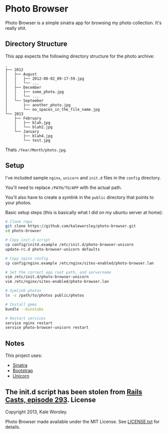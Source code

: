 Photo Browser
=============

Photo Browser is a simple sinatra app for browsing my photo collection. It's really shit.

Directory Structure
-------------------

This app expects the following directory structure for the photo archive:

    .
    ├── 2012
    │   ├── August
    │   │   ├── 2012-08-02_09-17-59.jpg
    │   │   └── ...
    │   ├── December
    │   │   ├── some_photo.jpg
    │   │   └── ...
    │   └── September
    │       ├── another_photo.jpg
    │       └── no_spaces_in_the_file_name.jpg
    └── 2013
        ├── February
        │   ├── blah.jpg
        │   └── blah2.jpg
        └── January
            ├── blah4.jpg
            └── test.jpg


Thats `/Year/Month/photo.jpg`.

Setup
-----

I've included sample `nginx`, `unicorn` and `init.d` files in the `config` directory.

You'll need to replace `/PATH/TO/APP` with the actual path.

You'll also have to create a symlink in the `public` directory that points to your photos.

Basic setup steps (this is basically what I did on my ubuntu server at home):

```bash
# Clone repo
git clone https://github.com/kaleworsley/photo-browser.git
cd photo-browser

# Copy init.d script
cp config/initd.example /etc/init.d/photo-browser-unicorn
update-rc.d photo-browser-unicorn defaults

# Copy nginx config
cp config/nginx.example /etc/nginx/sites-enabled/photo-browser.lan

# Set the correct app root path, and servername
vim /etc/init.d/photo-browser-unicorn
vim /etc/nginx/sites-enabled/photo-browser.lan

# Symlink photos
ln -s /path/to/photos public/photos

# Install gems
bundle --binstubs

# Restart services
service nginx restart
service photo-browser-unicorn restart
```

Notes
-----

This project uses:

- [Sinatra](http://www.sinatrarb.com/)
- [Bootstrap](http://getbootstrap.com/)
- [Unicorn](http://unicorn.bogomips.org/)

The init.d script has been stolen from [Rails Casts, episode 293](https://github.com/railscasts/293-nginx-unicorn/blob/master/todo-after/config/unicorn_init.sh).
License
-------

Copyright 2013, Kale Worsley.

Photo Browser made available under the MIT License. See [LICENSE.txt](LICENSE.txt) for details.

